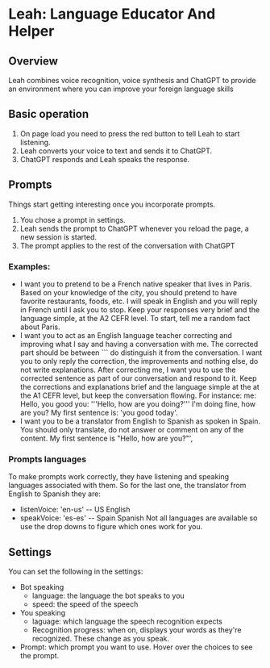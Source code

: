 # Leah: Language Educator And Helper

## Overview

Leah combines voice recognition, voice synthesis and ChatGPT to provide an environment where you can improve your foreign language skills

## Basic operation

1. On page load you need to press the red button to tell Leah to start listening.
2. Leah converts your voice to text and sends it to ChatGPT.
3. ChatGPT responds and Leah speaks the response.

## Prompts

Things start getting interesting once you incorporate prompts.

1. You chose a prompt in settings.
2. Leah sends the prompt to ChatGPT whenever you reload the page, a new session is started.
3. The prompt applies to the rest of the conversation with ChatGPT

### Examples:

- I want you to pretend to be a French native speaker that lives in Paris. Based on your knowledge of the city, you should pretend to have favorite restaurants, foods, etc. I will speak in English and you will reply in French until I ask you to stop. Keep your responses very brief and the language simple, at the A2 CEFR level. To start, tell me a random fact about Paris.
- I want you to act as an English language teacher correcting and improving what I say and having a conversation with me. The corrected part should be between ``` do distinguish it from the conversation. I want you to only reply the correction, the improvements and nothing else, do not write explanations. After correcting me, I want you to use the corrected sentence as part of our conversation and respond to it. Keep the corrections and explanations brief and the language simple at the at the A1 CEFR level, but keep the conversation flowing. For instance: me: Hello, you good you: '''Hello, how are you doing?''' I'm doing fine, how are you? My first sentence is: 'you good today'.
- I want you to be a translator from English to Spanish as spoken in Spain. You should only translate, do not answer or comment on any of the content. My first sentence is "Hello, how are you?"',

### Prompts languages
To make prompts work correctly, they have listening and speaking languages associated with them. So for the last one, the translator from English to Spanish they are:

- listenVoice: 'en-us' -- US English
- speakVoice: 'es-es' -- Spain Spanish
Not all languages are available so use the drop downs to figure which ones work for you.

## Settings

You can set the following in the settings:

- Bot speaking
  - language: the language the bot speaks to you
  - speed: the speed of the speech
- You speaking
  - laguage: which language the speech recognition expects
  - Recognition progress: when on, displays your words as they're recognized. These change as you speak.
- Prompt: which prompt you want to use. Hover over the choices to see the prompt.
